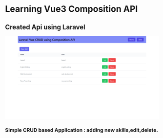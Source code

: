 # Learning Vue3 Composition API
## Created Api using Laravel

![laravel-vue-composition-api-crud-project showcase](laravel_vue_composition_api_crud.png)

### Simple CRUD based Application : adding new skills,edit,delete.